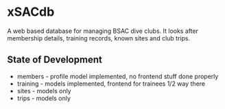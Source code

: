 xSACdb
======
A web based database for managing BSAC dive clubs. It looks after membership details, training records, known sites and club trips.

State of Development
--------------------
- members - profile model implemented, no frontend stuff done properly
- training - models implemented, frontend for trainees 1/2 way there
- sites - models only
- trips - models only
